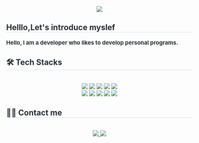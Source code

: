 
<div align= "center">
    <img src="https://capsule-render.vercel.app/api?type=cylinder&color=gradient&height=120&text=Hello%20I'm%20jinwoo6607&animation=fadeIn&fontColor=253b79&fontSize=50" />
    </div>
    <div style="text-align: left;"> 
    <h2 style="border-bottom: 1px solid #d8dee4; color: #282d33;"> Helllo,Let's introduce myslef </h2>  
    <div style="font-weight: 700; font-size: 15px; text-align: left; color: #282d33;"> Hello, I am a developer who likes to develop personal programs. </div> 
    </div>
    <div style="text-align: left;">
    <h2 style="border-bottom: 1px solid #d8dee4; color: #282d33;"> 🛠️ Tech Stacks </h2> <br> 
    <div  align= "center"> <img src="https://img.shields.io/badge/C-A8B9CC?style=for-the-badge&logo=C&logoColor=white">
          <img src="https://img.shields.io/badge/Discord-5865F2?style=for-the-badge&logo=Discord&logoColor=white">
          <img src="https://img.shields.io/badge/HTML5-E34F26?style=for-the-badge&logo=HTML5&logoColor=white">
          <img src="https://img.shields.io/badge/Java-007396?style=for-the-badge&logo=Java&logoColor=white">
          <img src="https://img.shields.io/badge/Javascript-F7DF1E?style=for-the-badge&logo=Javascript&logoColor=white">
          <br/><img src="https://img.shields.io/badge/MySQL-4479A1?style=for-the-badge&logo=MySQL&logoColor=white">
          <img src="https://img.shields.io/badge/Linux-FCC624?style=for-the-badge&logo=Linux&logoColor=white">
          <img src="https://img.shields.io/badge/Node.js-339933?style=for-the-badge&logo=Node.js&logoColor=white">
          <img src="https://img.shields.io/badge/IOS-000000?style=for-the-badge&logo=IOS&logoColor=white">
          <img src="https://img.shields.io/badge/Android-3DDC84?style=for-the-badge&logo=Android&logoColor=white">
          <br/></div>
    </div>
    <div style="text-align: left;">
    <h2 style="border-bottom: 1px solid #d8dee4; color: #282d33;"> 🧑‍💻 Contact me </h2> <br> 
    <div align= "center"> <a href=freeworld_b00> <img src="https://img.shields.io/badge/Instagram-E4405F?style=for-the-badge&logo=Instagram&logoColor=white&link=freeworld_b00"> </a>
         <a href=mailto:usjinwoo@gmail.com> <img src="https://img.shields.io/badge/Gmail-EA4335?style=for-the-badge&logo=Gmail&logoColor=white&link=mailto:usjinwoo@gmail.com"> </a>
          </div>  <br> 
    <div align= "center">  </div> 
    </div>
    
<!---
jinwoo6607/jinwoo6607 is a ✨ special ✨ repository because its `README.md` (this file) appears on your GitHub profile.
You can click the Preview link to take a look at your changes.
--->
